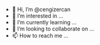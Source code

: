 - 👋 Hi, I’m @cengizercan
- 👀 I’m interested in ...
- 🌱 I’m currently learning ...
- 💞️ I’m looking to collaborate on ...
- 📫 How to reach me ...

<!---I want to be in the family, I need this.engizercan/cengizercan is a ✨ special ✨ repository because its `README.md` (this file) appears on your GitHub profile.
You can click the Preview link to take a look at your changes.
--->
